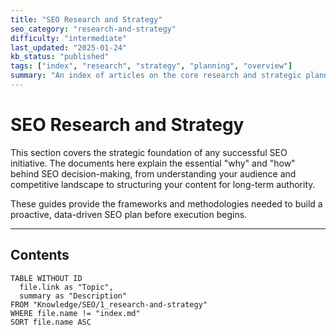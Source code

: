 ```yaml
---
title: "SEO Research and Strategy"
seo_category: "research-and-strategy"
difficulty: "intermediate"
last_updated: "2025-01-24"
kb_status: "published"
tags: ["index", "research", "strategy", "planning", "overview"]
summary: "An index of articles on the core research and strategic planning phases of SEO, covering everything from keyword and competitor analysis to building topical authority."
---
```


# SEO Research and Strategy

This section covers the strategic foundation of any successful SEO initiative. The documents here explain the essential "why" and "how" behind SEO decision-making, from understanding your audience and competitive landscape to structuring your content for long-term authority.

These guides provide the frameworks and methodologies needed to build a proactive, data-driven SEO plan before execution begins.

---

## Contents

```dataview
TABLE WITHOUT ID
  file.link as "Topic",
  summary as "Description"
FROM "Knowledge/SEO/1_research-and-strategy"
WHERE file.name != "index.md"
SORT file.name ASC
````